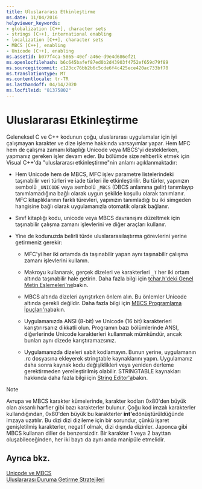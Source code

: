 ```yaml
---
title: Uluslararası Etkinleştirme
ms.date: 11/04/2016
helpviewer_keywords:
- globalization [C++], character sets
- strings [C++], international enabling
- localization [C++], character sets
- MBCS [C++], enabling
- Unicode [C++], enabling
ms.assetid: b077f4ca-5865-40ef-a46e-d9e4d686ef21
ms.openlocfilehash: b6c645bafef87ed0b2d43903f4752ef659d79f89
ms.sourcegitcommit: c123cc76bb2b6c5cde6f4c425ece420ac733bf70
ms.translationtype: MT
ms.contentlocale: tr-TR
ms.lasthandoff: 04/14/2020
ms.locfileid: "81375802"
---
```

# <a name="international-enabling"></a>Uluslararası Etkinleştirme

Geleneksel C ve C++ kodunun çoğu, uluslararası uygulamalar için iyi çalışmayan karakter ve dize işleme hakkında varsayımlar yapar. Hem MFC hem de çalışma zamanı kitaplığı Unicode veya MBCS'yi desteklerken, yapmanız gereken işler devam eder. Bu bölümde size rehberlik etmek için Visual C++'da "uluslararası etkinleştirme"nin anlamı açıklanmaktadır:

- Hem Unicode hem de MBCS, MFC işlev parametre listelerindeki taşınabilir veri türleri ve iade türleri ile etkinleştirilir. Bu türler, yapınızın sembolü `_UNICODE` veya sembolü `_MBCS` (DBCS anlamına gelir) tanımlayıp tanımlamadığına bağlı olarak uygun şekilde koşullu olarak tanımlanır. MFC kitaplıklarının farklı türevleri, yapınızın tanımladığı bu iki simgeden hangisine bağlı olarak uygulamanızla otomatik olarak bağlanır.

- Sınıf kitaplığı kodu, unicode veya MBCS davranışını düzeltmek için taşınabilir çalışma zamanı işlevlerini ve diğer araçları kullanır.

- Yine de kodunuzda belirli türde uluslararasılaştırma görevlerini yerine getirmeniz gerekir:

  - MFC'yi her iki ortamda da taşınabilir yapan aynı taşınabilir çalışma zamanı işlevlerini kullanın.

  - Makroyu kullanarak, gerçek dizeleri ve karakterleri `_T` her iki ortam altında taşınabilir hale getirin. Daha fazla bilgi için [tchar.h'deki Genel Metin Eşlemeleri'ne](../text/generic-text-mappings-in-tchar-h.md)bakın.

  - MBCS altında dizeleri ayrıştırken önlem alın. Bu önlemler Unicode altında gerekli değildir. Daha fazla bilgi için [MBCS Programlama İpuçları'na](../text/mbcs-programming-tips.md)bakın.

  - Uygulamanızda ANSI (8-bit) ve Unicode (16 bit) karakterleri karıştırırsanız dikkatli olun. Programın bazı bölümlerinde ANSI, diğerlerinde Unicode karakterleri kullanmak mümkündür, ancak bunları aynı dizede karıştıramazsınız.

  - Uygulamanızda dizeleri sabit kodlamayın. Bunun yerine, uygulamanın .rc dosyasına ekleyerek stringtable kaynaklarını yapın. Uygulamanız daha sonra kaynak kodu değişiklikleri veya yeniden derleme gerektirmeden yerelleştirilmiş olabilir. STRINGTABLE kaynakları hakkında daha fazla bilgi için [String Editor'a](../windows/string-editor.md)bakın.

> [!NOTE]
> Avrupa ve MBCS karakter kümelerinde, karakter kodları 0x80'den büyük olan aksanlı harfler gibi bazı karakterler bulunur. Çoğu kod imzalı karakterler kullandığından, 0x80'den büyük bu karakterler **int'e**dönüştürüldüğünde imzaya uzatılır. Bu dizi dizi dizileme için bir sorundur, çünkü işaret genişletilmiş karakterler, negatif olmak, dizi dışında dizinler. Japonca gibi MBCS kullanan diller de benzersizdir. Bir karakter 1 veya 2 bayttan oluşabileceğinden, her iki baytı da aynı anda manipüle etmelidir.

## <a name="see-also"></a>Ayrıca bkz.

[Unicode ve MBCS](../text/unicode-and-mbcs.md)<br/>
[Uluslararası Duruma Getirme Stratejileri](../text/internationalization-strategies.md)
